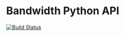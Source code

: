 # Bandwidth Python API
[![Build Status](https://travis-ci.org/bandwidthcom/python-bandwidth.svg?branch=master)](https://travis-ci.org/bandwidthcom/python-bandwidth)
